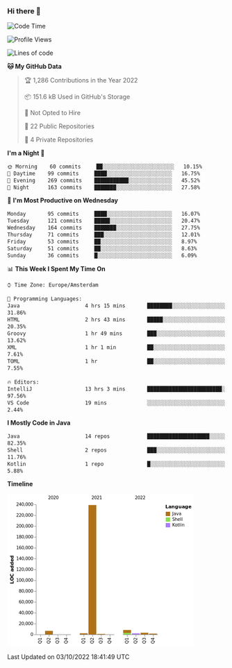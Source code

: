 ### Hi there 👋


<!--START_SECTION:waka-->
![Code Time](http://img.shields.io/badge/Code%20Time-2%2C507%20hrs%2050%20mins-blue)

![Profile Views](http://img.shields.io/badge/Profile%20Views-1-blue)

![Lines of code](https://img.shields.io/badge/From%20Hello%20World%20I%27ve%20Written-263%20Thousand%20lines%20of%20code-blue)

**🐱 My GitHub Data** 

> 🏆 1,286 Contributions in the Year 2022
 > 
> 📦 151.6 kB Used in GitHub's Storage 
 > 
> 🚫 Not Opted to Hire
 > 
> 📜 22 Public Repositories 
 > 
> 🔑 4 Private Repositories  
 > 
**I'm a Night 🦉** 

```text
🌞 Morning    60 commits     ██░░░░░░░░░░░░░░░░░░░░░░░   10.15% 
🌆 Daytime    99 commits     ████░░░░░░░░░░░░░░░░░░░░░   16.75% 
🌃 Evening    269 commits    ███████████░░░░░░░░░░░░░░   45.52% 
🌙 Night      163 commits    ███████░░░░░░░░░░░░░░░░░░   27.58%

```
📅 **I'm Most Productive on Wednesday** 

```text
Monday       95 commits     ████░░░░░░░░░░░░░░░░░░░░░   16.07% 
Tuesday      121 commits    █████░░░░░░░░░░░░░░░░░░░░   20.47% 
Wednesday    164 commits    ███████░░░░░░░░░░░░░░░░░░   27.75% 
Thursday     71 commits     ███░░░░░░░░░░░░░░░░░░░░░░   12.01% 
Friday       53 commits     ██░░░░░░░░░░░░░░░░░░░░░░░   8.97% 
Saturday     51 commits     ██░░░░░░░░░░░░░░░░░░░░░░░   8.63% 
Sunday       36 commits     █░░░░░░░░░░░░░░░░░░░░░░░░   6.09%

```


📊 **This Week I Spent My Time On** 

```text
⌚︎ Time Zone: Europe/Amsterdam

💬 Programming Languages: 
Java                     4 hrs 15 mins       ████████░░░░░░░░░░░░░░░░░   31.86% 
HTML                     2 hrs 43 mins       █████░░░░░░░░░░░░░░░░░░░░   20.35% 
Groovy                   1 hr 49 mins        ███░░░░░░░░░░░░░░░░░░░░░░   13.62% 
XML                      1 hr 1 min          ██░░░░░░░░░░░░░░░░░░░░░░░   7.61% 
TOML                     1 hr                ██░░░░░░░░░░░░░░░░░░░░░░░   7.55%

🔥 Editors: 
IntelliJ                 13 hrs 3 mins       ████████████████████████░   97.56% 
VS Code                  19 mins             ░░░░░░░░░░░░░░░░░░░░░░░░░   2.44%

```

**I Mostly Code in Java** 

```text
Java                     14 repos            ████████████████████░░░░░   82.35% 
Shell                    2 repos             ███░░░░░░░░░░░░░░░░░░░░░░   11.76% 
Kotlin                   1 repo              █░░░░░░░░░░░░░░░░░░░░░░░░   5.88%

```


**Timeline**

![Chart not found](https://raw.githubusercontent.com/powercasgamer/powercasgamer/master/charts/bar_graph.png) 


 Last Updated on 03/10/2022 18:41:49 UTC
<!--END_SECTION:waka-->
